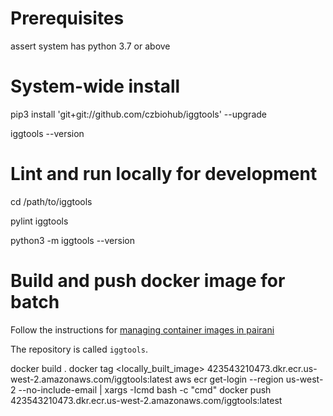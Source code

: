 # Prerequisites

assert system has python 3.7 or above


# System-wide install

pip3 install 'git+git://github.com/czbiohub/iggtools' --upgrade

iggtools --version


# Lint and run locally for development

cd /path/to/iggtools

pylint iggtools

python3 -m iggtools --version


# Build and push docker image for batch

Follow the instructions for [managing container images in pairani](https://github.com/czbiohub/pairani/wiki#managing-container-images)

The repository is called `iggtools`.

docker build .
docker tag <locally_built_image> 423543210473.dkr.ecr.us-west-2.amazonaws.com/iggtools:latest
aws ecr get-login --region us-west-2 --no-include-email | xargs -Icmd bash -c "cmd"
docker push 423543210473.dkr.ecr.us-west-2.amazonaws.com/iggtools:latest